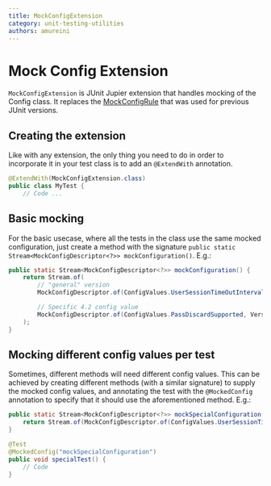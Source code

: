 ```yaml
---
title: MockConfigExtension
category: unit-testing-utilities
authors: amureini
---
```


# Mock Config Extension

`MockConfigExtension` is JUnit Jupier extension that handles mocking of
the Config class. It replaces the [MockConfigRule](mockconfigrule.html)
that was used for previous JUnit versions.

## Creating the extension

Like with any extension, the only thing you need to do in order to
incorporate it in your test class is to add an `@ExtendWith`
annotation.

```java
@ExtendWith(MockConfigExtension.class)
public class MyTest {
    // Code ...
```

## Basic mocking

For the basic usecase, where all the tests in the class use the same
mocked configuration, just create a method with the signature
`public static Stream<MockConfigDescriptor<?>> mockConfiguration()`.
E.g.:

```java
public static Stream<MockConfigDescriptor<?>> mockConfiguration() {
    return Stream.of(
        // "general" version
        MockConfigDescriptor.of(ConfigValues.UserSessionTimeOutInterval, 30),

        // Specific 4.2 config value
        MockConfigDescriptor.of(ConfigValues.PassDiscardSupported, Version.v4_2, true)
    );
}
```

## Mocking different config values per test

Sometimes, different methods will need different config values. This
can be achieved by creating different methods (with a similar
signature) to supply the mocked config values, and annotating the test
with the `@MockedConfig` annotation to specify that it should use the
aforementioned method. E.g.:

```java
public static Stream<MockConfigDescriptor<?>> mockSpecialConfiguration() {
    return Stream.of(MockConfigDescriptor.of(ConfigValues.UserSessionTimeOutInterval, 60));
}

@Test
@MockedConfig("mockSpecialConfiguration")
public void specialTest() {
    // Code
}
```
